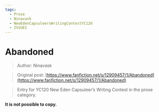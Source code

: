 ```yaml
---
tags:
  - Prose
  - Ninavask
  - NewEdenCapsuleersWritingContestYC120
  - ISSUES
---
```


# Abandoned

> Author: Ninavask

> Original post: [https://www.fanfiction.net/s/12909457/1/Abandoned](https://www.fanfiction.net/s/12909457/1/Abandoned)

> Entry for YC120 New Eden Capsuleer’s Writing Contest in the prose category.


**It is not possible to copy.**